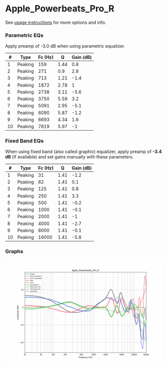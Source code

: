 # Apple_Powerbeats_Pro_R
See [usage instructions](https://github.com/jaakkopasanen/AutoEq#usage) for more options and info.

### Parametric EQs
Apply preamp of -3.0 dB when using parametric equalizer.

|   # | Type    |   Fc (Hz) |    Q |   Gain (dB) |
|-----|---------|-----------|------|-------------|
|   1 | Peaking |       159 | 1.44 |         0.8 |
|   2 | Peaking |       271 | 0.9  |         2.8 |
|   3 | Peaking |       713 | 1.21 |        -1.4 |
|   4 | Peaking |      1872 | 2.78 |         1   |
|   5 | Peaking |      2738 | 3.11 |        -5.6 |
|   6 | Peaking |      3750 | 5.59 |         3.2 |
|   7 | Peaking |      5091 | 2.95 |        -5.1 |
|   8 | Peaking |      6090 | 5.87 |        -1.2 |
|   9 | Peaking |      6693 | 4.34 |         1.6 |
|  10 | Peaking |      7819 | 5.97 |        -1   |

### Fixed Band EQs
When using fixed band (also called graphic) equalizer, apply preamp of **-3.4 dB** (if available) and set gains manually with these parameters.

|   # | Type    |   Fc (Hz) |    Q |   Gain (dB) |
|-----|---------|-----------|------|-------------|
|   1 | Peaking |        31 | 1.41 |        -1.2 |
|   2 | Peaking |        62 | 1.41 |         0.1 |
|   3 | Peaking |       125 | 1.41 |         0.8 |
|   4 | Peaking |       250 | 1.41 |         3.3 |
|   5 | Peaking |       500 | 1.41 |        -0.2 |
|   6 | Peaking |      1000 | 1.41 |        -0.1 |
|   7 | Peaking |      2000 | 1.41 |        -1   |
|   8 | Peaking |      4000 | 1.41 |        -2.7 |
|   9 | Peaking |      8000 | 1.41 |        -0.1 |
|  10 | Peaking |     16000 | 1.41 |        -5.8 |

### Graphs
![](./Apple_Powerbeats_Pro_R.png)
